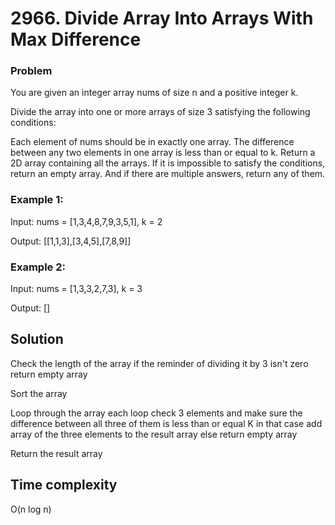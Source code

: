 # 2966. Divide Array Into Arrays With Max Difference

### Problem

You are given an integer array nums of size n and a positive integer k.

Divide the array into one or more arrays of size 3 satisfying the following conditions:

Each element of nums should be in exactly one array.
The difference between any two elements in one array is less than or equal to k.
Return a 2D array containing all the arrays. If it is impossible to satisfy the conditions, return an empty array. And if there are multiple answers, return any of them. 

### Example 1:

Input: nums = [1,3,4,8,7,9,3,5,1], k = 2

Output: [[1,1,3],[3,4,5],[7,8,9]]

### Example 2:

Input: nums = [1,3,3,2,7,3], k = 3

Output: []

## Solution

Check the length of the array if the reminder of dividing it by 3 isn't zero return empty array

Sort the array 

Loop through the array each loop check 3 elements and make sure the difference between all three of them is less than or equal K in that case add array of the three elements to the result array else return empty array

Return the result array 

## Time complexity

O(n log n)